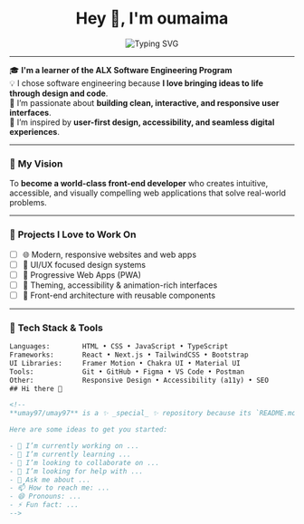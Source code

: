 <h1 align="center">Hey 👋, I'm oumaima </h1>

<p align="center">
  <img src="https://readme-typing-svg.herokuapp.com?font=Fira+Code&size=22&pause=1000&center=true&width=435&lines=Front-End+Developer+%7C+Creative+Coder;Building+beautiful+and+responsive+UIs" alt="Typing SVG" />
</p>

---

🎓 **I'm a learner of the ALX Software Engineering Program**  
💡 I chose software engineering because **I love bringing ideas to life through design and code**.  
🎨 I’m passionate about **building clean, interactive, and responsive user interfaces**.  
🚀 I’m inspired by **user-first design, accessibility, and seamless digital experiences**.  

---

### 🎯 **My Vision**
To **become a world-class front-end developer** who creates intuitive, accessible, and visually compelling web applications that solve real-world problems.

---

### 🔭 **Projects I Love to Work On**
- [ ] 🌐 Modern, responsive websites and web apps  
- [ ] 🎨 UI/UX focused design systems  
- [ ] 📱 Progressive Web Apps (PWA)  
- [ ] 🌈 Theming, accessibility & animation-rich interfaces  
- [ ] 🧩 Front-end architecture with reusable components

---

### 🧠 **Tech Stack & Tools**

```html
Languages:        HTML • CSS • JavaScript • TypeScript  
Frameworks:       React • Next.js • TailwindCSS • Bootstrap  
UI Libraries:     Framer Motion • Chakra UI • Material UI  
Tools:            Git • GitHub • Figma • VS Code • Postman  
Other:            Responsive Design • Accessibility (a11y) • SEO
## Hi there 👋

<!--
**umay97/umay97** is a ✨ _special_ ✨ repository because its `README.md` (this file) appears on your GitHub profile.

Here are some ideas to get you started:

- 🔭 I’m currently working on ...
- 🌱 I’m currently learning ...
- 👯 I’m looking to collaborate on ...
- 🤔 I’m looking for help with ...
- 💬 Ask me about ...
- 📫 How to reach me: ...
- 😄 Pronouns: ...
- ⚡ Fun fact: ...
-->
